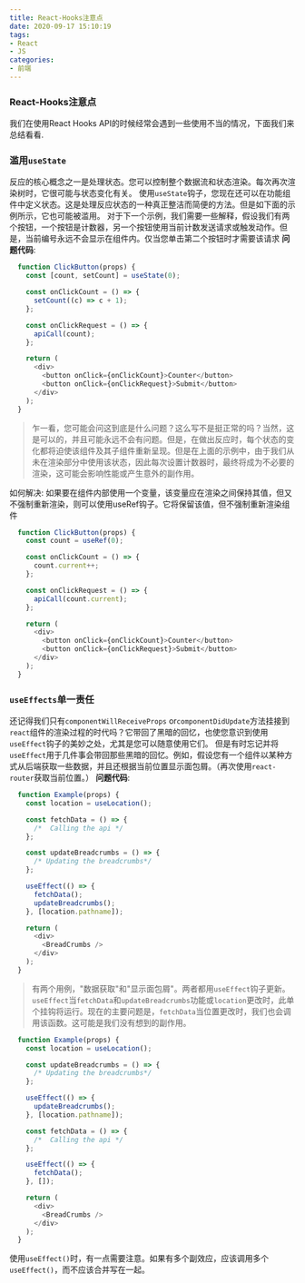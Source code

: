```yaml
---
title: React-Hooks注意点
date: 2020-09-17 15:10:19
tags:
- React
- JS
categories:
- 前端
---
```


### React-Hooks注意点
我们在使用React Hooks API的时候经常会遇到一些使用不当的情况，下面我们来总结看看.

<!-- more -->

### 滥用`useState`
反应的核心概念之一是处理状态。您可以控制整个数据流和状态渲染。每次再次渲染树时，它很可能与状态变化有关。
使用`useState`钩子，您现在还可以在功能组件中定义状态。这是处理反应状态的一种真正整洁而简便的方法。但是如下面的示例所示，它也可能被滥用。
对于下一个示例，我们需要一些解释，假设我们有两个按钮，一个按钮是计数器，另一个按钮使用当前计数发送请求或触发动作。但是，当前编号永远不会显示在组件内。仅当您单击第二个按钮时才需要该请求
**问题代码**:
```js
  function ClickButton(props) {
    const [count, setCount] = useState(0);

    const onClickCount = () => {
      setCount((c) => c + 1);
    };

    const onClickRequest = () => {
      apiCall(count);
    };

    return (
      <div>
        <button onClick={onClickCount}>Counter</button>
        <button onClick={onClickRequest}>Submit</button>
      </div>
    );
  }
```

> 乍一看，您可能会问这到底是什么问题？这么写不是挺正常的吗？当然，这是可以的，并且可能永远不会有问题。但是，在做出反应时，每个状态的变化都将迫使该组件及其子组件重新呈现。但是在上面的示例中，由于我们从未在渲染部分中使用该状态，因此每次设置计数器时，最终将成为不必要的渲染，这可能会影响性能或产生意外的副作用。

如何解决: 如果要在组件内部使用一个变量，该变量应在渲染之间保持其值，但又不强制重新渲染，则可以使用useRef钩子。它将保留该值，但不强制重新渲染组件
```js
  function ClickButton(props) {
    const count = useRef(0);

    const onClickCount = () => {
      count.current++;
    };

    const onClickRequest = () => {
      apiCall(count.current);
    };

    return (
      <div>
        <button onClick={onClickCount}>Counter</button>
        <button onClick={onClickRequest}>Submit</button>
      </div>
    );
  }
```

### `useEffects`单一责任

还记得我们只有`componentWillReceiveProps` or`componentDidUpdate`方法挂接到`react`组件的渲染过程的时代吗？它带回了黑暗的回忆，也使您意识到使用`useEffect`钩子的美妙之处，尤其是您可以随意使用它们。
但是有时忘记并将`useEffect`用于几件事会带回那些黑暗的回忆。例如，假设您有一个组件以某种方式从后端获取一些数据，并且还根据当前位置显示面包屑。（再次使用`react-router`获取当前位置。）
**问题代码**:
```js
  function Example(props) {
    const location = useLocation();

    const fetchData = () => {
      /*  Calling the api */
    };

    const updateBreadcrumbs = () => {
      /* Updating the breadcrumbs*/
    };

    useEffect(() => {
      fetchData();
      updateBreadcrumbs();
    }, [location.pathname]);

    return (
      <div>
        <BreadCrumbs />
      </div>
    );
  }
```

> 有两个用例，"数据获取"和"显示面包屑"。两者都用`useEffect`钩子更新。`useEffect`当`fetchData`和`updateBreadcrumbs`功能或`location`更改时，此单个挂钩将运行。现在的主要问题是，`fetchData`当位置更改时，我们也会调用该函数。这可能是我们没有想到的副作用。

```js
  function Example(props) {
    const location = useLocation();

    const updateBreadcrumbs = () => {
      /* Updating the breadcrumbs*/
    };

    useEffect(() => {
      updateBreadcrumbs();
    }, [location.pathname]);

    const fetchData = () => {
      /*  Calling the api */
    };

    useEffect(() => {
      fetchData();
    }, []);

    return (
      <div>
        <BreadCrumbs />
      </div>
    );
  }
```

使用`useEffect()`时，有一点需要注意。如果有多个副效应，应该调用多个`useEffect()`，而不应该合并写在一起。